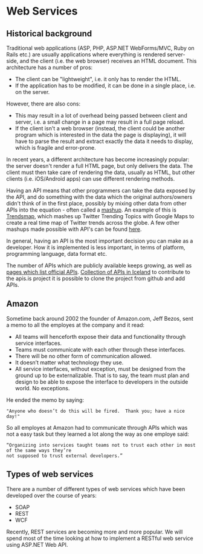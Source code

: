 # Web Services

## Historical background

Traditional web applications (ASP, PHP, ASP.NET WebForms/MVC, Ruby on Rails etc.) are usually applications where everything is rendered server-side, and the client (i.e. the web browser) receives an HTML document. This architecture has a number of pros:

* The client can be "lightweight", i.e. it only has to render the HTML.
* If the application has to be modified, it can be done in a single place, i.e. on the server.

However, there are also cons:

* This may result in a lot of overhead being passed between client and server, i.e. a small change in a page may result in a full page reload.
* If the client isn't a web browser (instead, the client could be another program which is interested in the data the page is displaying), it will have to parse the result and extract exactly the data it needs to display, which is fragile and error-prone.

In recent years, a different architecture has become increasingly popular: the server doesn't render a full HTML page, but only delivers the data. The client must then take care of rendering the data, usually as HTML, but other clients (i.e. iOS/Android apps) can use different rendering methods.

Having an API means that other programmers can take the data exposed by the API, and do something with the data which
the original authors/owners didn't think of in the first place, possibly by mixing other data from other APIs into the
equation - often called a [mashup](http://en.wikipedia.org/wiki/Mashup_(web_application_hybrid)). An example of this is [Trendsmap](http://trendsmap.com/), which mashes up Twitter Trending Topics with Google Maps to create a real time map of Twitter trends across the globe. A few other mashups made possible with API's can be found [here](http://mashable.com/2009/10/08/top-mashups/).

In general, having an API is the most important decision you can make as a developer. How it is implemented is less
important, in terms of platform, programming language, data format etc.

The number of APIs which are publicly available keeps growing, as well as [pages which list official APIs](http://www.reddit.com/r/programming/comments/2dq2im/a_page_listing_apis_in_iceland_are_there_similar/). [Collection of APIs in Iceland](http://www.apis.is) to contribute to the apis.is project it is possible to clone the project from github and add APIs.

## Amazon

Sometime back around 2002 the founder of Amazon.com, Jeff Bezos, sent a memo to all the employes at the company and it read:

* All teams will henceforth expose their data and functionality through service interfaces.
* Teams must communicate with each other through these interfaces.
* There will be no other form of communication allowed.
* It doesn’t matter what technology they use.
* All service interfaces, without exception, must be designed from the ground up to be externalizable. That is to say, the team must plan and design to be able to expose the interface to developers in the outside world. No exceptions.

He ended the memo by saying:

    "Anyone who doesn’t do this will be fired.  Thank you; have a nice day!"
    
So all employes at Amazon had to communicate through APIs which was not a easy task but they learned a lot along the way as one employe said:

    “Organizing into services taught teams not to trust each other in most of the same ways they’re 
    not supposed to trust external developers.”

## Types of web services

There are a number of different types of web services which have been developed over the course of years:

* SOAP
* REST
* WCF

Recently, REST services are becoming more and more popular. We will spend most of the time looking at how to implement a RESTful web service using ASP.NET Web API.


